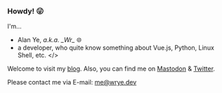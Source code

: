 ### Howdy! 😜

I'm...

- Alan Ye, _a.k.a. \_Wr\__ 🌐
- a developer, who quite know something about Vue.js, Python, Linux Shell, etc. </>

Welcome to visit my [blog](https://wrye.dev/). Also, you can find me on [Mastodon](https://mastodon.social/@wrye) & [Twitter](https://twitter.com/Wr_Offi).

Please contact me via E-mail: [me@wrye.dev](mailto:me@wrye.dev)
